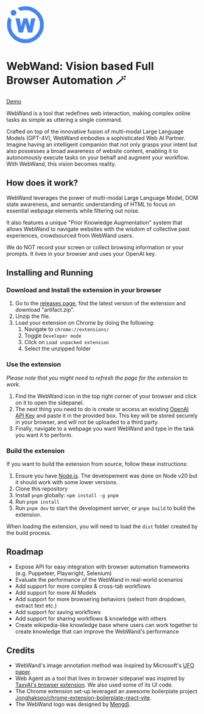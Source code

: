 <img src="public/icon-128.png" alt="Web Wand Logo" width="100"/>

# WebWand: Vision based Full Browser Automation 🪄

[Demo](https://twitter.com/mengdi_en/status/1721965940680565166)

WebWand is a tool that redefines web interaction, making complex online tasks as simple as uttering a single command.

Crafted on top of the innovative fusion of multi-modal Large Language Models (GPT-4V), WebWand embodies a sophisticated Web AI Partner. Imagine having an intelligent companion that not only grasps your intent but also possesses a broad awareness of website content, enabling it to autonomously execute tasks on your behalf and augment your workflow. With WebWand, this vision becomes reality.

## How does it work?

WebWand leverages the power of multi-modal Large Language Model, DOM state awareness, and semantic understanding of HTML to focus on essential webpage elements while filtering out noise. 

It also features a unique "Prior Knowledge Augmentation" system that allows WebWand to navigate websites with the wisdom of collective past experiences, crowdsourced from WebWand users. 

We do NOT record your screen or collect browsing information or your prompts. It lives in your browser and uses your OpenAI key. 

## Installing and Running

### Download and Install the extension in your browser

1. Go to the [releases page](https://github.com/normal-computing/web-wand/releases), find the latest version of the extension and download "artifact.zip".
2. Unzip the file.
3. Load your extension on Chrome by doing the following:
   1. Navigate to `chrome://extensions/`
   2. Toggle `Developer mode`
   3. Click on `Load unpacked extension`
   4. Select the unzipped folder

### Use the extension

*Please note that you might need to refresh the page for the extension to work.*

1. Find the WebWand icon in the top right corner of your browser and click on it to open the sidepanel.
2. The next thing you need to do is create or access an existing [OpenAI API Key](https://platform.openai.com/account/api-keys) and paste it in the provided box. This key will be stored securely in your browser, and will not be uploaded to a third party.
3. Finally, navigate to a webpage you want WebWand and type in the task you want it to perform.

### Build the extension

If you want to build the extension from source, follow these instructions:

1. Ensure you have [Node.js](https://nodejs.org/). The developement was done on Node v20 but it should work with some lower versions.
2. Clone this repository
3. Install `pnpm` globally: `npm install -g pnpm`
4. Run `pnpm install` 
5. Run `pnpm dev` to start the development server, or `pnpm build` to build the extension.

When loading the extension, you will need to load the `dist` folder created by the build process.

## Roadmap

- Expose API for easy integration with browser automation frameworks (e.g. Puppeteer, Playwright, Selenium)
- Evaluate the performance of the WebWand in real-world scenarios
- Add support for more complex & cross-tab workflows
- Add support for more AI Models
- Add support for more browsering behaviors (select from dropdown, extract text etc.)
- Add support for saving workflows
- Add support for sharing workflows & knowledge with others
- Create wikipedia-like knowledge base where users can work together to create knowledge that can improve the WebWand's performance

## Credits

- WebWand's image annotation method was inspired by Microsoft's [UFO paper](https://arxiv.org/abs/2402.07939).
- Web Agent as a tool that lives in browser sidepanel was inspired by [TaxyAI's browser extension](https://github.com/TaxyAI/browser-extension). We also used some of its UI code.
- The Chrome extension set-up leveraged an awesome boilerplate project [Jonghakseo/chrome-extension-boilerplate-react-vite](https://github.com/Jonghakseo/chrome-extension-boilerplate-react-vite).
- The WebWand logo was designed by [Mengdi](https://twitter.com/mengdi_en).
